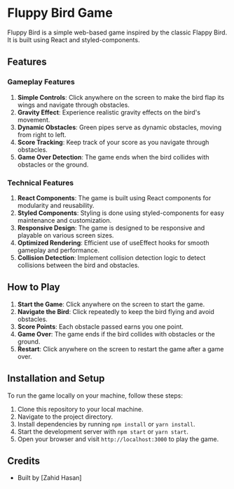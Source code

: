 # Fluppy Bird Game

Fluppy Bird is a simple web-based game inspired by the classic Flappy Bird. It is built using React and styled-components.

## Features

### Gameplay Features

1. **Simple Controls**: Click anywhere on the screen to make the bird flap its wings and navigate through obstacles.
2. **Gravity Effect**: Experience realistic gravity effects on the bird's movement.
3. **Dynamic Obstacles**: Green pipes serve as dynamic obstacles, moving from right to left.
4. **Score Tracking**: Keep track of your score as you navigate through obstacles.
5. **Game Over Detection**: The game ends when the bird collides with obstacles or the ground.

### Technical Features

1. **React Components**: The game is built using React components for modularity and reusability.
2. **Styled Components**: Styling is done using styled-components for easy maintenance and customization.
3. **Responsive Design**: The game is designed to be responsive and playable on various screen sizes.
4. **Optimized Rendering**: Efficient use of useEffect hooks for smooth gameplay and performance.
5. **Collision Detection**: Implement collision detection logic to detect collisions between the bird and obstacles.

## How to Play

1. **Start the Game**: Click anywhere on the screen to start the game.
2. **Navigate the Bird**: Click repeatedly to keep the bird flying and avoid obstacles.
3. **Score Points**: Each obstacle passed earns you one point.
4. **Game Over**: The game ends if the bird collides with obstacles or the ground.
5. **Restart**: Click anywhere on the screen to restart the game after a game over.

## Installation and Setup

To run the game locally on your machine, follow these steps:

1. Clone this repository to your local machine.
2. Navigate to the project directory.
3. Install dependencies by running `npm install` or `yarn install`.
4. Start the development server with `npm start` or `yarn start`.
5. Open your browser and visit `http://localhost:3000` to play the game.

## Credits

- Built by [Zahid Hasan]
